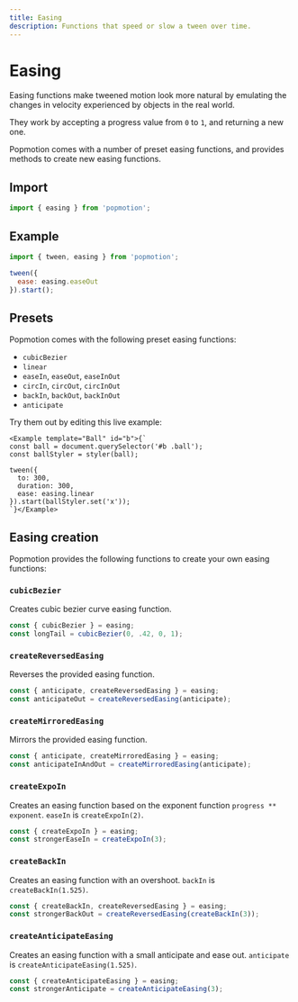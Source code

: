 ```yaml
---
title: Easing
description: Functions that speed or slow a tween over time.
---
```


# Easing

Easing functions make tweened motion look more natural by emulating the changes in velocity experienced by objects in the real world.

They work by accepting a progress value from `0` to `1`, and returning a new one.

Popmotion comes with a number of preset easing functions, and provides methods to create new easing functions.

## Import

```javascript
import { easing } from 'popmotion';
```

## Example

```javascript
import { tween, easing } from 'popmotion';

tween({
  ease: easing.easeOut
}).start();
```

## Presets

Popmotion comes with the following preset easing functions:

- `cubicBezier`
- `linear`
- `easeIn`, `easeOut`, `easeInOut`
- `circIn`, `circOut`, `circInOut`
- `backIn`, `backOut`, `backInOut`
- `anticipate`

Try them out by editing this live example:

```marksy
<Example template="Ball" id="b">{`
const ball = document.querySelector('#b .ball');
const ballStyler = styler(ball);

tween({
  to: 300,
  duration: 300,
  ease: easing.linear
}).start(ballStyler.set('x'));
`}</Example>
```

## Easing creation

Popmotion provides the following functions to create your own easing functions:

### `cubicBezier`
Creates cubic bezier curve easing function.

```javascript
const { cubicBezier } = easing;
const longTail = cubicBezier(0, .42, 0, 1);
```

### `createReversedEasing`
Reverses the provided easing function.

```javascript
const { anticipate, createReversedEasing } = easing;
const anticipateOut = createReversedEasing(anticipate);
```

### `createMirroredEasing`
Mirrors the provided easing function.

```javascript
const { anticipate, createMirroredEasing } = easing;
const anticipateInAndOut = createMirroredEasing(anticipate);
```

### `createExpoIn`
Creates an easing function based on the exponent function `progress ** exponent`. `easeIn` is `createExpoIn(2)`.

```javascript
const { createExpoIn } = easing;
const strongerEaseIn = createExpoIn(3);
```

### `createBackIn`
Creates an easing function with an overshoot. `backIn` is `createBackIn(1.525)`.

```javascript
const { createBackIn, createReversedEasing } = easing;
const strongerBackOut = createReversedEasing(createBackIn(3));
```

### `createAnticipateEasing`
Creates an easing function with a small anticipate and ease out. `anticipate` is `createAnticipateEasing(1.525)`.

```javascript
const { createAnticipateEasing } = easing;
const strongerAnticipate = createAnticipateEasing(3);
```
